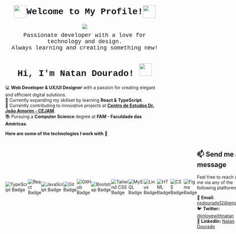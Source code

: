 <div align="center">
  <h1 style="font-family: 'Courier New', monospace; display: flex; align-items: center; justify-content: center">
    <img src="https://media3.giphy.com/media/v1.Y2lkPTc5MGI3NjExdjA0OHB3aWVvYW94NHhhdjY2ZWswYmV2cDVlMXJwN3djY2xxc24ydCZlcD12MV9pbnRlcm5hbF9naWZfYnlfaWQmY3Q9cw/NpMOXmJNHFD3IO9Xto/giphy.gif" width="40"> 
    Welcome to My Profile! 
    <img src="https://media3.giphy.com/media/v1.Y2lkPTc5MGI3NjExdjA0OHB3aWVvYW94NHhhdjY2ZWswYmV2cDVlMXJwN3djY2xxc24ydCZlcD12MV9pbnRlcm5hbF9naWZfYnlfaWQmY3Q9cw/NpMOXmJNHFD3IO9Xto/giphy.gif" width="40">
  </h1>

  <img src="https://media3.giphy.com/media/v1.Y2lkPTc5MGI3NjExcTFwOHViNWJmNmZlMGgxcDZheGp6ZjBrbnloaWpoemo2bzhnaHFrZCZlcD12MV9pbnRlcm5hbF9naWZfYnlfaWQmY3Q9cw/de5S6SQdUVvBvLjJ3x/giphy.gif" width="auto">

  <p style="margin-top: 10px; font-size: 18px; font-family: 'Courier New', monospace; text-align: center">
     Passionate developer with a love for technology and design. <br>
    Always learning and creating something new!
  </p>
</div>

<div style="text-align: center;">
  <h1 style="font-family: 'Courier New', monospace;">
    Hi, I'm Natan Dourado! 
    <img src="https://media0.giphy.com/media/v1.Y2lkPTc5MGI3NjExdDhzenR2cXNnYXJwdGhhd2puajA3cGVkdjY2dmN5NGozODBiNXoweCZlcD12MV9pbnRlcm5hbF9naWZfYnlfaWQmY3Q9cw/zbTxB3Lw7jD7Ox8yhD/giphy.gif" width="40">
  </h1>
</div>


💻 **Web Developer & UX/UI Designer** with a passion for creating elegant and efficient digital solutions.  
🌱 Currently expanding my skillset by learning **React & TypeScript**.  
🎯 Currently contributing to innovative projects at **<a href="http://www.cejam.org.br">Centro de Estudos Dr. João Amorim - CEJAM</a>**.  
📚 Pursuing a **Computer Science** degree at **FAM - Faculdade das Américas**.

**Here are some of the technologies I work with** 🔨

<div style="
display: flex;
align-items: center;
justify-content: space-between
">
<img src="https://img.shields.io/badge/TypeScript-007ACC?style=for-the-badge&logo=typescript&logoColor=white" alt="TypeScript Badge">
    <img src="https://img.shields.io/badge/React-20232A?style=for-the-badge&logo=react&logoColor=61DAFB" alt="React Badge">
    <img src="https://img.shields.io/badge/JavaScript-F7DF1E?style=for-the-badge&logo=javascript&logoColor=black" alt="JavaScript Badge">
    <img src="https://img.shields.io/badge/Git-F05032?style=for-the-badge&logo=git&logoColor=white" alt="Git Badge">
    <img src="https://img.shields.io/badge/GitHub-181717?style=for-the-badge&logo=github&logoColor=white" alt="GitHub Badge">
    <img src="https://img.shields.io/badge/Bootstrap-563D7C?style=for-the-badge&logo=bootstrap&logoColor=white" alt="Bootstrap Badge">
    <img src="https://img.shields.io/badge/Tailwind_CSS-06B6D4?style=for-the-badge&logo=tailwind-css&logoColor=white" alt="Tailwind CSS Badge">
    <img src="https://img.shields.io/badge/MySQL-4479A1?style=for-the-badge&logo=mysql&logoColor=white" alt="MySQL Badge">
    <img src="https://img.shields.io/badge/Linux-FCC624?style=for-the-badge&logo=linux&logoColor=black" alt="Linux Badge">  
     <img src="https://img.shields.io/badge/HTML-E34F26?style=for-the-badge&logo=html5&logoColor=white" alt="HTML Badge">
    <img src="https://img.shields.io/badge/CSS-1572B6?style=for-the-badge&logo=css3&logoColor=white" alt="CSS Badge">
    <img src="https://img.shields.io/badge/Figma-000000?style=for-the-badge&logo=figma&logoColor=white" alt="Figma Badge">
<div>

## 📫 Send me a message

Feel free to reach out to me via any of the following platforms:

📧 **Email:** [nsdourado12@gmail.com](mailto:nsdourado12@gmail.com)  
🐦 **Twitter:** [@inlovewithnatan](https://twitter.com/inlovewithnatan)  
🔗 **LinkedIn:** [Natan Dourado](https://linkedin.com/in/natan.dourado)
